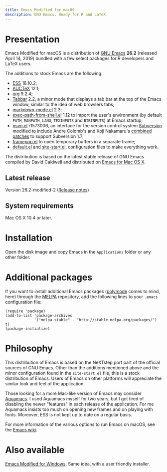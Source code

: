 ```yaml
---
title: Emacs Modified for macOS
description: GNU Emacs. Ready for R and LaTeX
---
```


# Presentation

Emacs Modified for macOS is a distribution
of [GNU Emacs](https://www.gnu.org/software/emacs/) **26.2** (released
April 14, 2019) bundled with a few select packages for R developers
and LaTeX users.

The additions to stock Emacs are the following:

- [ESS](https://ess.r-project.org) 18.10.2;
- [AUCTeX](https://www.gnu.org/software/auctex/) 12.1;
- [org](https://orgmode.org/) 9.2.4;
- [Tabbar](https://github.com/dholm/tabbar) 2.2, a minor mode that
  displays a tab bar at the top of the Emacs window, similar to the
  idea of web browsers tabs;
- [markdown-mode.el](https://jblevins.org/projects/markdown-mode/) 2.3;
- [exec-path-from-shell.el](https://github.com/purcell/exec-path-from-shell) 1.12
  to import the user's environment (by default `PATH`, `MANPATH`,
  `LANG`, `TEXINPUTS` and `BIBINPUTS`) at Emacs startup;
- [psvn.el](https://svn.apache.org/viewvc/subversion/trunk/contrib/client-side/emacs/) r1573006,
  an interface for the version control system
  [Subversion](https://subversion.tigris.org) modified to include
  Andre Colomb's and Koji Nakamaru's
  [combined patches](https://mail-archives.apache.org/mod_mbox//subversion-dev/201208.mbox/raw/%3c503B958F.6010906@schickhardt.org%3e/1/4)
  to support Subversion 1.7;
- [framepop.el](https://bazaar.launchpad.net/~vcs-imports/emacs-goodies-el/trunk/view/head:/elisp/emacs-goodies-el/framepop.el)
  to open temporary buffers in a separate frame;
- [default.el](https://gitlab.com/vigou3/emacs-modified-macos/blob/v26.2-modified-2/default.el)
  and
  [site-start.el](https://gitlab.com/vigou3/emacs-modified-macos/blob/v26.2-modified-2/site-start.el),
  configuration files to make everything work.

The distribution is based on the latest stable release of GNU Emacs
compiled by David Caldwell and distributed on
[Emacs for Mac OS X](https://emacsformacosx.com).

## Latest release

Version 26.2-modified-2
([Release notes](https://gitlab.com/vigou3/emacs-modified-macos/tags/v26.2-modified-2/))

## System requirements

Mac OS X 10.4 or later.


# Installation

Open the disk image and copy Emacs in the `Applications` folder or any
other folder.


# Additional packages

If you want to install additional Emacs packages
([polymode](https://polymode.github.io) comes to mind, here) through
the [MELPA](https://melpa.org/) repository, add the following lines
to your `.emacs` configuration file:

```
(require 'package)
(add-to-list 'package-archives
             '("melpa-stable" . "http://stable.melpa.org/packages/") t)
(package-initialize)
```


# Philosophy

This distribution of Emacs is based on the NeXTstep port part of the
official sources of GNU Emacs. Other than the additions mentioned above
and the minor configuration found in the `site-start.el` file, this is
a stock distribution of Emacs. Users of Emacs on other platforms will
appreciate the similar look and feel of the application.

Those looking for a more Mac-like version of Emacs may consider
[Aquamacs](http://aquamacs.org). I used Aquamacs myself for
two years, but I got tired of disabling the newer “features” in each
release of the application. For me Aquamacs insists too much on opening
new frames and on playing with fonts. Moreover, ESS is not kept up to
date on a regular basis.

For more information of the various options to run Emacs on macOS, see
the [Emacs wiki](http://www.emacswiki.org/emacs/EmacsForMacOS).


# Also available

[Emacs Modified for Windows](https://vigou3.gitlab.io/emacs-modified-windows/). Same idea, with a user friendly installer.
